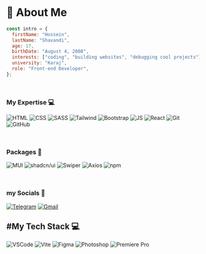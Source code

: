 # 👋 About Me

```javascript
const intro = {
  firstName: "Hossein",
  lastName: "Shavandi",
  age: 17,
  birthDate: "August 4, 2008",
  interests: ["coding", "building websites", "debugging cool projects"],
  university: "Karaj",
  role: "Front-end Developer",
};
```


<br>



### My Expertise 💻

![HTML](https://skillicons.dev/icons?i=html) ![CSS](https://skillicons.dev/icons?i=css) ![SASS](https://skillicons.dev/icons?i=sass) ![Tailwind](https://skillicons.dev/icons?i=tailwind) ![Bootstrap](https://skillicons.dev/icons?i=bootstrap) ![JS](https://skillicons.dev/icons?i=js) ![React](https://skillicons.dev/icons?i=react) ![Git](https://skillicons.dev/icons?i=git) ![GitHub](https://skillicons.dev/icons?i=github)

<br>



### Packages 🌠

![MUI](https://img.shields.io/badge/MUI-%230081CB.svg?style=for-the-badge&logo=mui&logoColor=white)
![shadcn/ui](https://img.shields.io/badge/shadcn-ui-5A3E36?style=for-the-badge&logo=react&logoColor=white)
![Swiper](https://img.shields.io/badge/Swiper-%2332608F.svg?style=for-the-badge&logo=swiper&logoColor=white)
![Axios](https://img.shields.io/badge/Axios-%23050020.svg?style=for-the-badge&logo=axios&logoColor=white)
![npm](https://img.shields.io/badge/npm-%23000000.svg?style=for-the-badge&logo=npm&logoColor=white)


<br>

### my Socials 📨
[![Telegram](https://img.shields.io/badge/Telegram-2CA5E0?style=for-the-badge&logo=telegram&logoColor=white)](https://t.me/Jhilte)
[![Gmail](https://img.shields.io/badge/Gmail-D14836?style=for-the-badge&logo=gmail&logoColor=white)](mailto:hooseinshavandifront@gmail.com)



## #My Tech Stack 💻

![VSCode](https://skillicons.dev/icons?i=vscode)
![Vite](https://skillicons.dev/icons?i=vite)
![Figma](https://skillicons.dev/icons?i=figma)
![Photoshop](https://skillicons.dev/icons?i=ps)
![Premiere Pro](https://skillicons.dev/icons?i=pr)




